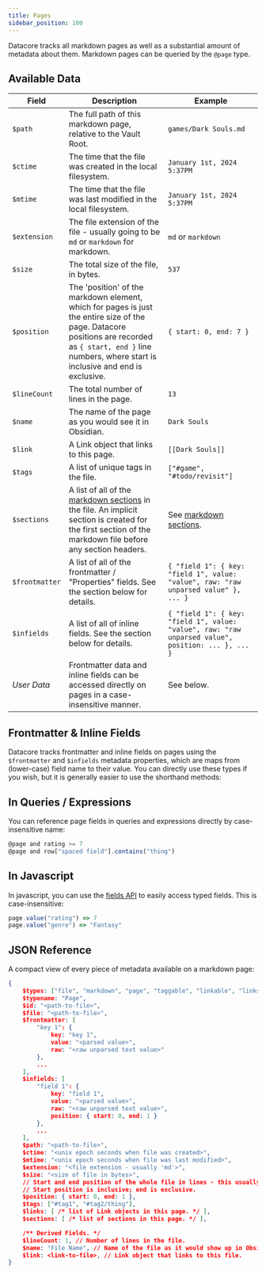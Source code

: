 ```yaml
---
title: Pages
sidebar_position: 100
---
```


Datacore tracks all markdown pages as well as a substantial amount of metadata about them. Markdown pages can be queried by the `@page` type.

## Available Data

| **Field** | **Description** | **Example** |
| - | - | - |
| `$path` | The full path of this markdown page, relative to the Vault Root. | `games/Dark Souls.md` |
| `$ctime` | The time that the file was created in the local filesystem. | `January 1st, 2024 5:37PM` |
| `$mtime` | The time that the file was last modified in the local filesystem. | `January 1st, 2024 5:37PM` |
| `$extension` | The file extension of the file - usually going to be `md` or `markdown` for markdown. | `md` or `markdown` |
| `$size` | The total size of the file, in bytes. | `537` |
| `$position` | The 'position' of the markdown element, which for pages is just the entire size of the page. Datacore positions are recorded as `{ start, end }` line numbers, where start is inclusive and end is exclusive. | `{ start: 0, end: 7 }` |
| `$lineCount` | The total number of lines in the page. | `13` |
| `$name` | The name of the page as you would see it in Obsidian. | `Dark Souls` |
| `$link` | A Link object that links to this page. | `[[Dark Souls]]` |
| `$tags` | A list of unique tags in the file. | `["#game", "#todo/revisit"]` |
| `$sections` | A list of all of the [markdown sections](sections) in the file. An implicit section is created for the first section of the markdown file before any section headers. | See [markdown sections](sections). |
| `$frontmatter` | A list of all of the frontmatter / "Properties" fields. See the section below for details. | `{ "field 1": { key: "field 1", value: "value", raw: "raw unparsed value" }, ... }` |
| `$infields` | A list of all of inline fields. See the section below for details. | `{ "field 1": { key: "field 1", value: "value", raw: "raw unparsed value", position: ... }, ... }` |
| *User Data* | Frontmatter data and inline fields can be accessed directly on pages in a case-insensitive manner. | See below. |

## Frontmatter & Inline Fields

Datacore tracks frontmatter and inline fields on pages using the `$frontmatter` and `$infields` metadata properties, which are maps from (lower-case) field name
to their value. You can directly use these types if you wish, but it is generally easier to use the shorthand methods:

## In Queries / Expressions

You can reference page fields in queries and expressions directly by case-insensitive name:

```js
@page and rating >= 7
@page and row["spaced field"].contains("thing")
```

## In Javascript

In javascript, you can use the [fields API](/code-views/fields) to easily access typed fields. This is case-insensitive:

```js
page.value("rating") => 7
page.value("genre") => "Fantasy"
```

## JSON Reference

A compact view of every piece of metadata available on a markdown page:

```json
{
    $types: ["file", "markdown", "page", "taggable", "linkable", "links", "fields"],
    $typename: "Page",
    $id: "<path-to-file>",
    $file: "<path-to-file>",
    $frontmatter: [
        "key 1": {
            key: "key 1",
            value: "<parsed value>",
            raw: "<raw unparsed text value>"
        },
        ...
    ],
    $infields: [
        "field 1": {
            key: "field 1",
            value: "<parsed value>",
            raw: "<raw unparsed text value>",
            position: { start: 0, end: 1 }
        },
        ...
    ],
    $path: "<path-to-file>",
    $ctime: "<unix epoch seconds when file was created>",
    $mtime: "<unix epoch seconds when file was last modified>",
    $extension: "<file extension - usually 'md'>",
    $size: "<size of file in bytes>",
    // Start and end position of the whole file in lines - this usually means start is 0 and end is the number of lines in the file + 1.
    // Start position is inclusive; end is exclusive.
    $position: { start: 0, end: 1 },
    $tags: ["#tag1", "#tag2/thing"],
    $links: [ /* list of Link objects in this page. */ ],
    $sections: [ /* list of sections in this page. */ ],

    /** Derived Fields. */
    $lineCount: 1, // Number of lines in the file.
    $name: "File Name", // Name of the file as it would show up in Obsidian.
    $link: <link-to-file>, // Link object that links to this file.
}
```